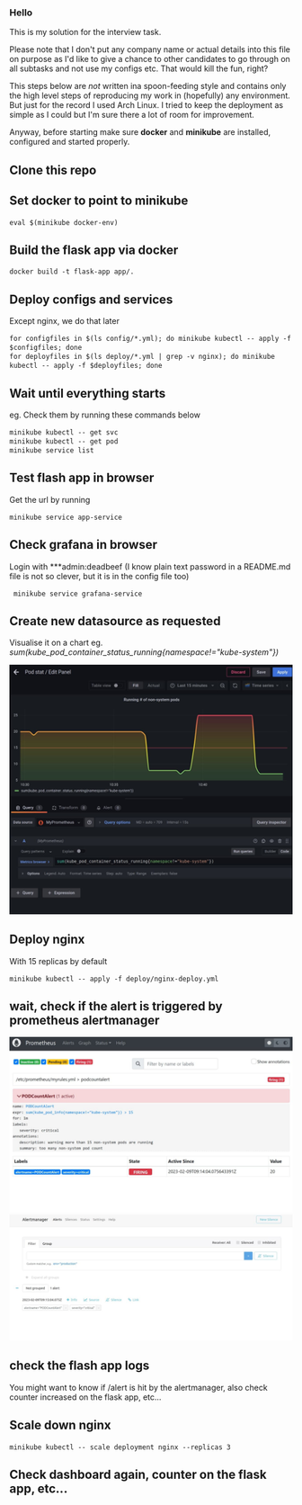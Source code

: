 ### Hello

This is my solution for the interview task. 

Please note that I don't put any company name or actual details into this file on purpose as I'd like to give a chance to other candidates to go through on all subtasks and not use my configs etc. That would kill the fun, right?

This steps below are *not* written ina spoon-feeding style and contains only the high level steps of reproducing my work in (hopefully) any environment. But just for the record I used Arch Linux. I tried to keep the deployment as simple as I could but I'm sure there a lot of room for improvement.


Anyway, before starting make sure **docker** and **minikube** are installed, configured and started properly.

## Clone this repo

## Set docker to point to minikube 
```
eval $(minikube docker-env)
```

## Build the flask app via docker
```
docker build -t flask-app app/.
```

## Deploy configs and services
 
Except nginx, we do that later

```
for configfiles in $(ls config/*.yml); do minikube kubectl -- apply -f $configfiles; done
for deployfiles in $(ls deploy/*.yml | grep -v nginx); do minikube kubectl -- apply -f $deployfiles; done
```

## Wait until everything starts
eg. Check them by running these commands below
```
minikube kubectl -- get svc
minikube kubectl -- get pod
minikube service list
```

## Test flash app in browser
Get the url by running
```
minikube service app-service 
```

## Check grafana in browser
Login with ***admin:deadbeef (I know plain text password in a README.md file is not so clever, but it is in the config file too)

```
 minikube service grafana-service 
```

## Create new datasource as requested
Visualise it on a chart eg. *sum(kube_pod_container_status_running{namespace!="kube-system"})*

![grafana](/screenshots/grafana.png)

## Deploy nginx
With 15 replicas by default
```
minikube kubectl -- apply -f deploy/nginx-deploy.yml
```

## wait, check if the alert is triggered by prometheus alertmanager
![prometheus](/screenshots/prometheus_alert.png)
![alertmanager](/screenshots/alertmanager_alert.png)

## check the flash app logs
You might want to know if /alert is hit by the alertmanager, also check counter increased on the flask app, etc...

## Scale down nginx
```
minikube kubectl -- scale deployment nginx --replicas 3
```

## Check dashboard again, counter on the flask app, etc...


